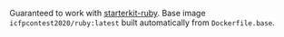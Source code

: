 Guaranteed to work with [starterkit-ruby](https://github.com/icfpcontest2020/starterkit-ruby).
Base image `icfpcontest2020/ruby:latest` built automatically from `Dockerfile.base`.
